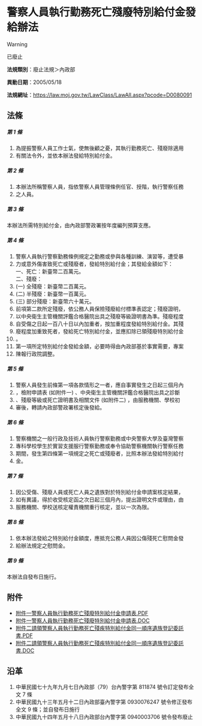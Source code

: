 # 警察人員執行勤務死亡殘廢特別給付金發給辦法
> [!WARNING]
> 已廢止

**法規類別**：廢止法規＞內政部

**異動日期**：2005/05/18  

**法規網址**：https://law.moj.gov.tw/LawClass/LawAll.aspx?pcode=D0080091



## 法條
##### 第 1 條
1. 為提振警察人員工作士氣，使無後顧之憂，其執行勤務死亡、殘廢除適用
1. 有關法令外，並依本辦法發給特別給付金。

##### 第 2 條
1. 本辦法所稱警察人員，指依警察人員管理條例任官、授階，執行警察任務
1. 之人員。

##### 第 3 條
本辦法所需特別給付金，由內政部警政署按年度編列預算支應。

##### 第 4 條
1. 警察人員執行警察勤務條例規定之勤務或參與各種訓練、演習等，遭受暴
1. 力或意外傷害致死亡或殘廢者，發給特別給付金；其發給金額如下：  
一、死亡：新臺幣二百萬元。  
二、殘廢：
1.  (一) 全殘廢：新臺幣二百萬元。
1.  (二) 半殘廢：新臺幣一百萬元。
1.  (三) 部分殘廢：新臺幣六十萬元。
1. 前項第二款所定殘廢，依公務人員保險殘廢給付標準表認定；殘廢證明，
1. 以中央衛生主管機關評鑑合格醫院出具之殘廢等級證明書為準。殘廢程度
1. 自受傷之日起一百八十日以內加重者，按加重程度發給特別給付金。其殘
1. 廢程度加重致死者，發給死亡特別給付金，並應扣除已領殘廢特別給付金
1. 。
1. 第一項所定特別給付金發給金額，必要時得由內政部基於事實需要，專案
1. 陳報行政院調整。

##### 第 5 條
1. 警察人員發生前條第一項各款情形之一者，應自事實發生之日起三個月內
1. ，檢附申請表 (如附件一) 、中央衛生主管機關評鑑合格醫院出具之診斷
1. 、殘廢等級或死亡證明書及相關文件 (如附件二) ，由服務機關、學校初
1. 審後，轉請內政部警政署核定後發給。

##### 第 6 條
1. 警察機關之一般行政及技術人員執行警察勤務或中央警察大學及臺灣警察
1. 專科學校學生於實習支援服行警察勤務或奉令協助警察機關執行警察任務
1. 期間，發生第四條第一項規定之死亡或殘廢者，比照本辦法發給特別給付
1. 金。

##### 第 7 條
1. 因公受傷、殘廢人員或死亡人員之遺族對於特別給付金申請案核定結果，
1. 如有異議，得於收受核定函之次日起三個月內，提出證明文件或理由，由
1. 服務機關、學校送核定權責機關重行核定，並以一次為限。

##### 第 8 條
1. 依本辦法發給之特別給付金額度，應抵充公務人員因公傷殘死亡慰問金發
1. 給辦法規定之慰問金。

##### 第 9 條
本辦法自發布日施行。
## 附件
* [附件一警察人員執行勤務死亡殘廢特別給付金申請表.PDF](https://law.moj.gov.tw/LawClass/LawGetFile.ashx?FileId=0000233233)
* [附件一警察人員執行勤務死亡殘廢特別給付金申請表.DOC](https://law.moj.gov.tw/LawClass/LawGetFile.ashx?FileId=0000014991)
* [附件二請領警察人員執行勤務死亡殘疾特別給付金同一順序遺族登記委託書.PDF](https://law.moj.gov.tw/LawClass/LawGetFile.ashx?FileId=0000233234)
* [附件二請領警察人員執行勤務死亡殘疾特別給付金同一順序遺族登記委託書.DOC](https://law.moj.gov.tw/LawClass/LawGetFile.ashx?FileId=0000014992)
## 沿革
1. 中華民國七十九年九月七日內政部（79）台內警字第 811874 號令訂定發布全文 7  條
1. 中華民國九十三年五月十二日內政部臺內警字第 0930076247 號令修正發布全文 9  條；並自發布日施行
1. 中華民國九十四年五月十八日內政部台內警字第 0940003706 號令發布廢止
